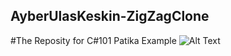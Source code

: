 ## AyberUlasKeskin-ZigZagClone
#The Reposity for C#101 Patika Example
![Alt Text](https://github.com/Mobil-Oyun-Bootcamp-V/AyberUlasKeskin-ZigZagClone/blob/master/Gif/1.gif)

